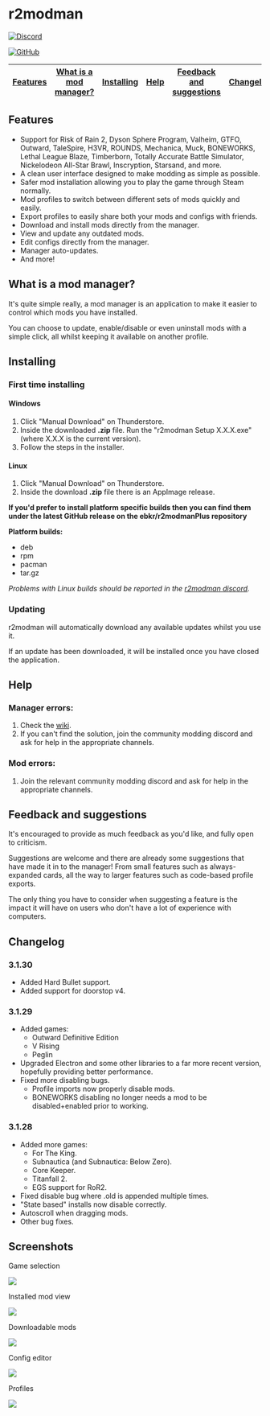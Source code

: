 # r2modman

[![Discord](https://img.shields.io/discord/727304496522461185?label=r2modman%20Discord&style=for-the-badge)](https://discord.gg/jE2zWHY)

[![GitHub](https://img.shields.io/github/license/ebkr/r2modmanPlus?color=orange&style=for-the-badge)](https://github.com/ebkr/r2modmanPlus)

| [Features](#features) | [What is a mod manager?](#what-is-a-mod-manager) | [Installing](#installing) | [Help](#help) | [Feedback and suggestions](#feedback-and-suggestions) | [Changelog](#changelog) | [Screenshots](#screenshots) |
|---|---|---|---|---|---|---|

## Features
- Support for Risk of Rain 2, Dyson Sphere Program, Valheim, GTFO, Outward, TaleSpire, H3VR, ROUNDS, Mechanica, Muck, BONEWORKS,
Lethal League Blaze, Timberborn, Totally Accurate Battle Simulator, Nickelodeon All-Star Brawl, Inscryption, Starsand, and more.
- A clean user interface designed to make modding as simple as possible.
- Safer mod installation allowing you to play the game through Steam normally.
- Mod profiles to switch between different sets of mods quickly and easily.
- Export profiles to easily share both your mods and configs with friends.
- Download and install mods directly from the manager.
- View and update any outdated mods.
- Edit configs directly from the manager.
- Manager auto-updates.
- And more!

## What is a mod manager?
It's quite simple really, a mod manager is an application to make it easier to control which mods you have installed.

You can choose to update, enable/disable or even uninstall mods with a simple click, all whilst keeping it available on another profile.

## Installing

### First time installing
#### Windows
1. Click "Manual Download" on Thunderstore.
2. Inside the downloaded **.zip** file. Run the "r2modman Setup X.X.X.exe" (where X.X.X is the current version).
3. Follow the steps in the installer.

#### Linux
1. Click "Manual Download" on Thunderstore.
2. Inside the download **.zip** file there is an AppImage release.

**If you'd prefer to install platform specific builds then you can find them under the latest GitHub release on the ebkr/r2modmanPlus repository**

**Platform builds:**
 - deb
 - rpm
 - pacman
 - tar.gz

 _Problems with Linux builds should be reported in the [r2modman discord](https://discord.gg/jE2zWHY)._

### Updating
r2modman will automatically download any available updates whilst you use it.

If an update has been downloaded, it will be installed once you have closed the application.

## Help
### Manager errors:
1. Check the [wiki](https://github.com/ebkr/r2modmanPlus/wiki).
2. If you can't find the solution, join the community modding discord and ask for help in the appropriate channels.

### Mod errors:
1. Join the relevant community modding discord and ask for help in the appropriate channels.

## Feedback and suggestions
It's encouraged to provide as much feedback as you'd like, and fully open to criticism.

Suggestions are welcome and there are already some suggestions that have made it in to the manager!
From small features such as always-expanded cards, all the way to larger features such as code-based profile exports.

The only thing you have to consider when suggesting a feature is the impact it will have on users who don't have a lot of experience with computers.

## Changelog
### 3.1.30
- Added Hard Bullet support.
- Added support for doorstop v4.

### 3.1.29
- Added games:
  - Outward Definitive Edition
  - V Rising
  - Peglin
- Upgraded Electron and some other libraries to a far more recent version, hopefully providing better performance.
- Fixed more disabling bugs.
  - Profile imports now properly disable mods.
  - BONEWORKS disabling no longer needs a mod to be disabled+enabled prior to working.

### 3.1.28
- Added more games:
  - For The King.
  - Subnautica (and Subnautica: Below Zero).
  - Core Keeper.
  - Titanfall 2.
  - EGS support for RoR2.
- Fixed disable bug where .old is appended multiple times.
- "State based" installs now disable correctly.
- Autoscroll when dragging mods.
- Other bug fixes.

## Screenshots

Game selection

![](https://i.imgur.com/mmzY9xQ.png)

Installed mod view

![](https://i.imgur.com/d7w4qEl.png)

Downloadable mods

![](https://i.imgur.com/eoIAMMP.png)

Config editor

![](https://i.imgur.com/RT6HsxF.png)

Profiles

![](https://i.imgur.com/nLfNaQJ.png)

